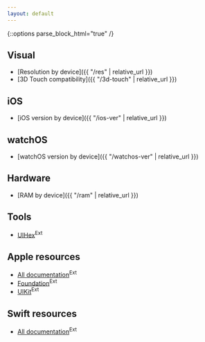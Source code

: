 ```yaml
---
layout: default
---
```

{::options parse_block_html="true" /}

<div class="row"><div class="col-sm-6">

## Visual

* [Resolution by device]({{ "/res" | relative_url }})
* [3D Touch compatibility]({{ "/3d-touch" | relative_url }})

## iOS

* [iOS version by device]({{ "/ios-ver" | relative_url }})

## watchOS

* [watchOS version by device]({{ "/watchos-ver" | relative_url }})

## Hardware

* [RAM by device]({{ "/ram" | relative_url }})

</div><div class="col-sm-6">

## Tools

* [UIHex](https://uihex.com)<sup class="ext">Ext</sup>

## Apple resources

* [All documentation](https://developer.apple.com/documentation/)<sup class="ext">Ext</sup>
* [Foundation](https://developer.apple.com/documentation/foundation)<sup class="ext">Ext</sup>
* [UIKit](https://developer.apple.com/documentation/uikit)<sup class="ext">Ext</sup>

## Swift resources

* [All documentation](https://swift.org/documentation/)<sup class="ext">Ext</sup>

</div></div>

